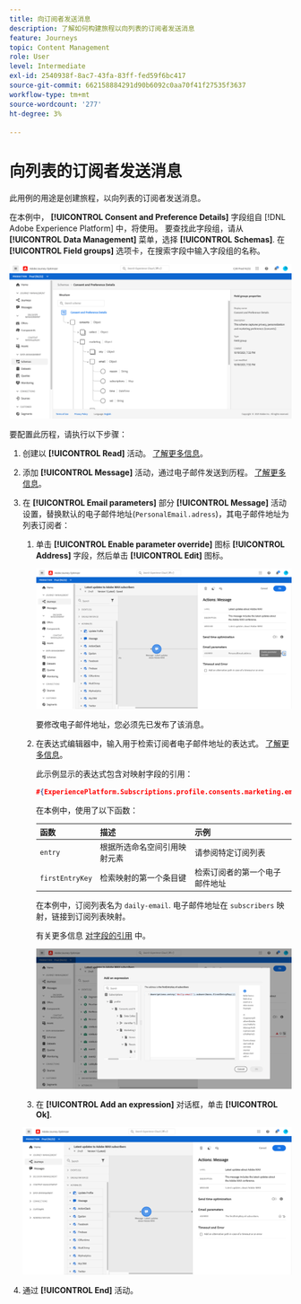 ```yaml
---
title: 向订阅者发送消息
description: 了解如何构建旅程以向列表的订阅者发送消息
feature: Journeys
topic: Content Management
role: User
level: Intermediate
exl-id: 2540938f-8ac7-43fa-83ff-fed59f6bc417
source-git-commit: 662158884291d90b6092c0aa70f41f27535f3637
workflow-type: tm+mt
source-wordcount: '277'
ht-degree: 3%

---
```


# 向列表的订阅者发送消息

此用例的用途是创建旅程，以向列表的订阅者发送消息。

在本例中， **[!UICONTROL Consent and Preference Details]** 字段组自 [!DNL Adobe Experience Platform] 中，将使用。 要查找此字段组，请从 **[!UICONTROL Data Management]** 菜单，选择 **[!UICONTROL Schemas]**. 在 **[!UICONTROL Field groups]** 选项卡，在搜索字段中输入字段组的名称。

![此字段组包含订阅元素](../assets/consent-and-preference-details-field-group.png)

要配置此历程，请执行以下步骤：

1. 创建以 **[!UICONTROL Read]** 活动。 [了解更多信息](journey-gs.md)。
1. 添加 **[!UICONTROL Message]** 活动，通过电子邮件发送到历程。 [了解更多信息](journeys-message.md)。
1. 在 **[!UICONTROL Email parameters]** 部分 **[!UICONTROL Message]** 活动设置，替换默认的电子邮件地址(`PersonalEmail.adress`)，其电子邮件地址为列表订阅者：

   1. 单击 **[!UICONTROL Enable parameter override]** 图标 **[!UICONTROL Address]** 字段，然后单击 **[!UICONTROL Edit]** 图标。

      ![](../assets/message-to-subscribers-uc-1.png)

      要修改电子邮件地址，您必须先已发布了该消息。

   1. 在表达式编辑器中，输入用于检索订阅者电子邮件地址的表达式。 [了解更多信息](expression/expressionadvanced.md)。

      此示例显示的表达式包含对映射字段的引用：

      ```json
      #{ExperiencePlatform.Subscriptions.profile.consents.marketing.email.subscriptions.entry('daily-email').subscribers.firstEntryKey()}
      ```

      在本例中，使用了以下函数：

      | 函数 | 描述 | 示例 |
      | --- | --- | --- |
      | `entry` | 根据所选命名空间引用映射元素 | 请参阅特定订阅列表 |
      | `firstEntryKey` | 检索映射的第一个条目键 | 检索订阅者的第一个电子邮件地址 |

      在本例中，订阅列表名为 `daily-email`. 电子邮件地址在 `subscribers` 映射，链接到订阅列表映射。

      有关更多信息 [对字段的引用](expression/field-references.md) 中。

      ![](../assets/message-to-subscribers-uc-2.png)

   1. 在 **[!UICONTROL Add an expression]** 对话框，单击 **[!UICONTROL Ok]**.

   ![](../assets/message-to-subscribers-uc-3.png)

1. 通过 **[!UICONTROL End]** 活动。
